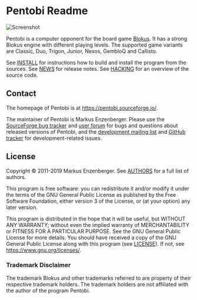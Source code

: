Pentobi Readme
==============

![Screenshot](https://pentobi.sourceforge.io/pentobi-classic-small.png)

Pentobi is a computer opponent for the board game
[Blokus](https://en.wikipedia.org/wiki/Blokus). It has a strong Blokus engine
with different playing levels. The supported game variants are Classic, Duo,
Trigon, Junior, Nexos, GembloQ and Callisto.

See [INSTALL](INSTALL.md) for instructions how to build and install
the program from the sources. See [NEWS](NEWS.md) for release notes.
See [HACKING](HACKING.md) for an overview of the source code.

Contact
-------

The homepage of Pentobi is at https://pentobi.sourceforge.io/.

The maintainer of Pentobi is Markus Enzenberger. Please use the
[SourceForge bug tracker](https://sourceforge.net/p/pentobi/bugs/) and
[user forum](https://sourceforge.net/p/pentobi/discussion/) for bugs
and questions about released versions of Pentobi, and the
[development mailing list](https://sourceforge.net/projects/pentobi/lists/pentobi-devel)
and [GitHub tracker](https://github.com/enz/pentobi/issues) for
development-related issues.

License
-------

Copyright &copy; 2011-2019 Markus Enzenberger.
See [AUTHORS](AUTHORS.md) for a full list of authors.

This program is free software: you can redistribute it and/or modify it
under the terms of the GNU General Public License as published by the
Free Software Foundation, either version 3 of the License, or (at your
option) any later version.

This program is distributed in the hope that it will be useful, but
WITHOUT ANY WARRANTY; without even the implied warranty of
MERCHANTABILITY or FITNESS FOR A PARTICULAR PURPOSE. See the
GNU General Public License for more details. You should have received
a copy of the GNU General Public License along with this program (see
[LICENSE](LICENSE.md)). If not, see <https://www.gnu.org/licenses/>.

### Trademark Disclaimer

The trademark Blokus and other trademarks referred to are property of
their respective trademark holders. The trademark holders are not
affiliated with the author of the program Pentobi.
